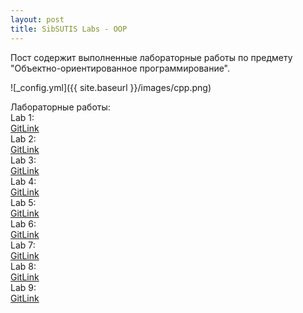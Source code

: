 ```yaml
---
layout: post
title: SibSUTIS Labs - OOP
---
```


Пост содержит выполненные лабораторные работы по предмету "Объектно-ориентированное программирование".  

![_config.yml]({{ site.baseurl }}/images/cpp.png)  

Лабораторные работы:  
Lab 1:  
[GitLink](https://github.com/tokar-t-m/university_labs/tree/master/OOP/Lab1)  
Lab 2:  
[GitLink](https://github.com/tokar-t-m/university_labs/tree/master/OOP/Lab2)  
Lab 3:  
[GitLink](https://github.com/tokar-t-m/university_labs/tree/master/OOP/Lab3)  
Lab 4:  
[GitLink](https://github.com/tokar-t-m/university_labs/tree/master/OOP/Lab4)  
Lab 5:  
[GitLink](https://github.com/tokar-t-m/university_labs/tree/master/OOP/Lab5)  
Lab 6:  
[GitLink](https://github.com/tokar-t-m/university_labs/tree/master/OOP/Lab6)  
Lab 7:  
[GitLink](https://github.com/tokar-t-m/university_labs/tree/master/OOP/Lab7)  
Lab 8:  
[GitLink](https://github.com/tokar-t-m/university_labs/tree/master/OOP/Lab8)  
Lab 9:  
[GitLink](https://github.com/tokar-t-m/university_labs/tree/master/OOP/Lab9)
